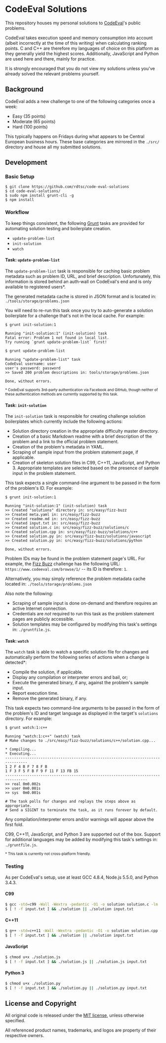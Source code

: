 # CodeEval Solutions

This repository houses my personal solutions to [CodeEval][ce]'s public
problems.

CodeEval takes execution speed and memory consumption into account (albeit
incorrectly at the time of this writing) when calculating ranking points.
C and C++ are therefore my languages of choice on this platform as they
generally yield the highest scores. Additionally, JavaScript and Python are
used here and there, mainly for practice.

It is strongly encouraged that you do not view my solutions unless you've
already solved the relevant problems yourself.


## Background

CodeEval adds a new challenge to one of the following categories once a week:

- Easy (35 points)
- Moderate (65 points)
- Hard (100 points)

This typically happens on Fridays during what appears to be Central European
business hours. These base categories are mirrored in the `./src/` directory
and house all my submitted solutions.


## Development

### Basic Setup

```text
$ git clone https://github.com/rdtsc/code-eval-solutions
$ cd code-eval-solutions/
$ sudo npm install grunt-cli -g
$ npm install
```

### Workflow

To keep things consistent, the following [Grunt][grunt] tasks are provided for
automating solution testing and boilerplate creation.

- `update-problem-list`
- `init-solution`
- `watch`

#### Task: `update-problem-list`

The `update-problem-list` task is responsible for caching basic problem
metadata such as problem ID, URL, and brief description. Unfortunately, this
information is stored behind an auth-wall on CodeEval's end and is only
available to registered users*.

The generated metadata cache is stored in JSON format and is located in:
`./tools/storage/problems.json`

You will need to re-run this task once you try to auto-generate a solution
boilerplate for a challenge that's not in the local cache. For example:

```text
$ grunt init-solution:1

Running "init-solution:1" (init-solution) task
Fatal error: Problem 1 not found in local list.
Try running `grunt update-problem-list` first!
```

```text
$ grunt update-problem-list

Running "update-problem-list" task
CodeEval username: user
user's password: password
>> Saved 200 problem descriptions in: tools/storage/problems.json

Done, without errors.
```

<sup>* CodeEval supports 3rd-party authentication via Facebook and GitHub,
though neither of these authentication methods are currently supported by this
task.</sup>

#### Task: `init-solution`

The `init-solution` task is responsible for creating challenge solution
boilerplates which currently include the following actions:

- Solution directory creation in the appropriate difficulty master directory.
- Creation of a basic Markdown readme with a brief description of the problem
  and a link to the official problem statement.
- Creation of the problem's metadata in YAML.
- Scraping of sample input from the problem statement page, if applicable.
- Creation of skeleton solution files in C99, C++11, JavaScript, and Python 3.
  Appropriate templates are selected based on the presence of sample input in
  the problem statement.

This task expects a single command-line argument to be passed in the form of
the problem's ID. For example:

```text
$ grunt init-solution:1

Running "init-solution:1" (init-solution) task
>> Created "solutions" directory in: src/easy/fizz-buzz
>> Created meta.yaml in: src/easy/fizz-buzz
>> Created readme.md in: src/easy/fizz-buzz
>> Created input.txt in: src/easy/fizz-buzz
>> Created solution.c in: src/easy/fizz-buzz/solutions/c
>> Created solution.cpp in: src/easy/fizz-buzz/solutions/c++
>> Created solution.py in: src/easy/fizz-buzz/solutions/javascript
>> Created solution.py in: src/easy/fizz-buzz/solutions/python

Done, without errors.
```

Problem IDs may be found in the problem statement page's URL.
For example, the [Fizz Buzz][ce-1] challenge has the following URL:
`https://www.codeeval.com/browse/1/` -- its ID is therefore: `1`.

Alternatively, you may simply reference the problem metadata cache located in:
`./tools/storage/problems.json`

Also note the following:

- Scraping of sample input is done on-demand and therefore requires an active
  Internet connection.
- Credentials are *not* required to run this task as the problem statement
  pages are publicly accessible.
- Solution templates may be configured by modifying this task's settings in:
  `./gruntfile.js`.

#### Task: `watch`

The `watch` task is able to watch a specific solution file for changes and
automatically perform the following series of actions when a change is
detected*:

- Compile the solution, if applicable.
- Display any compilation or interpreter errors and bail, or;
- Execute the generated binary, if any, against the problem's sample input.
- Report execution time.
- Remove the generated binary, if any.

This task expects two command-line arguments to be passed in the form of the
problem's ID and target language as displayed in the target's `solutions`
directory. For example:

```text
$ grunt watch:1:c++

Running "watch:1:c++" (watch) task
# Make changes to ./src/easy/fizz-buzz/solutions/c++/solution.cpp...

* Compiling...
* Executing...
--------------------------------------------------------------------------------
1 2 F 4 B F 7 8 F B
1 F 3 F 5 F B F 9 F 11 F 13 FB 15
--------------------------------------------------------------------------------
>> real 0m0.002s
>> user 0m0.001s
>> sys  0m0.001s

# The task polls for changes and replays the steps above as appropriate.
# Send a SIGINT to terminate the task, as it runs forever by default.
```

Any compilation/interpreter errors and/or warnings will appear above the first
fold.

C99, C++11, JavaScript, and Python 3 are supported out of the box. Support for
additional languages may be added by modifying this task's settings in:
`./gruntfile.js`.

<sup>* This task is currently not cross-platform friendly.</sup>

### Testing

As per CodeEval's setup, use at least GCC 4.8.4, Node.js 5.5.0, and
Python 3.4.3.

#### C99
```bash
$ gcc -std=c99 -Wall -Wextra -pedantic -O1 -o solution solution.c -lm
$ [ ! -f input.txt ] && ./solution || ./solution input.txt
```

#### C++11
```bash
$ g++ -std=c++11 -Wall -Wextra -pedantic -O1 -o solution solution.cpp -lm
$ [ ! -f input.txt ] && ./solution || ./solution input.txt
```

#### JavaScript
```bash
$ chmod u+x ./solution.js
$ [ ! -f input.txt ] && ./solution.js || ./solution.js input.txt
```

#### Python 3
```bash
$ chmod u+x ./solution.py
$ [ ! -f input.txt ] && ./solution.py || ./solution.py input.txt
```


## License and Copyright

All original code is released under the [MIT license][lic-me], unless otherwise
specified.

All referenced product names, trademarks, and logos are property of their
respective owners.


[ce]:     https://www.codeeval.com/
          "CodeEval - Coding Challenges for the World's Best Developers"

[ce-1]:   https://www.codeeval.com/browse/1/
          "CodeEval - Fizz Buzz Challenge"

[grunt]:  http://gruntjs.com/
          "Grunt: The JavaScript Task Runner"

[lic-me]: http://opensource.org/licenses/MIT/
          "The MIT License (MIT)"
